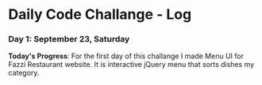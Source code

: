 # Daily Code Challange - Log


### Day 1: September 23, Saturday

**Today's Progress**: For the first day of this challange I made Menu UI for Fazzi Restaurant website. It is interactive jQuery menu that sorts dishes my category.

